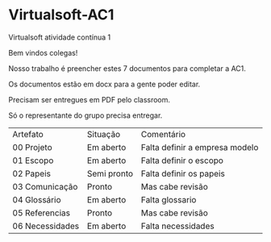 # Virtualsoft-AC1
Virtualsoft atividade contínua 1

Bem vindos colegas!

Nosso trabalho é preencher estes 7 documentos para completar a AC1.

Os documentos estão em docx para a gente poder editar.

Precisam ser entregues em PDF pelo classroom.

Só o representante do grupo precisa entregar.

<table>
<tr>
<td>Artefato   </td>   <td>Situação</td><td>Comentário</td>
</tr>
<tr>
<td>00 Projeto </td>   <td>Em aberto</td>     <td>Falta definir a empresa modelo</td>
</tr>
<tr>
<td>01 Escopo  </td>   <td>Em aberto</td>     <td>Falta definir o escopo</td>
</tr>
<tr>
<td>02 Papeis  </td>   <td>Semi pronto</td>   <td>Falta definir os papeis</td>
</tr>
<tr>
<td>03 Comunicação</td><td>Pronto</td>        <td>Mas cabe revisão</td>
</tr>
<tr>
<td>04 Glossário</td>  <td>Em aberto</td>     <td> Falta glossario</td>
</tr>
<tr>
<td>05 Referencias</td><td>Pronto</td>        <td> Mas cabe revisão</td>
</tr>
<tr>
<td>06 Necessidades</td><td>Em aberto</td>     <td> Falta necessidades</td>
</tr>
</table>

